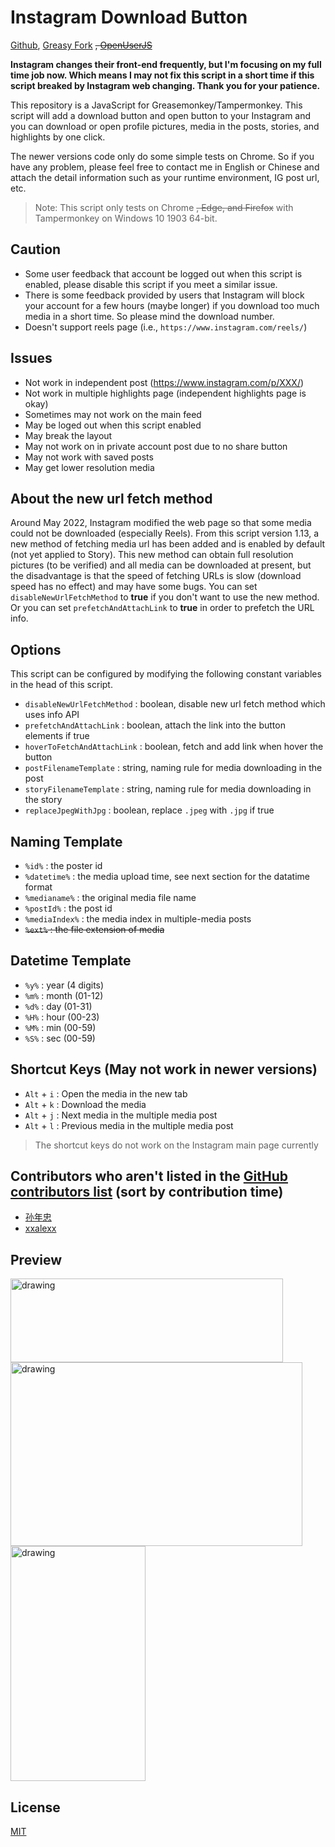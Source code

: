 # Instagram Download Button
[Github](https://github.com/y252328/Instagram_Download_Button), [Greasy Fork](https://greasyfork.org/en/scripts/406535-instagram-download-button) ~~, [OpenUserJS](https://openuserjs.org/scripts/y252328/Instagram_Download_Button)~~

**Instagram changes their front-end frequently, but I'm focusing on my full time job now. Which means I may not fix this script in a short time if this script breaked by Instagram web changing. Thank you for your patience.**

This repository is a JavaScript for Greasemonkey/Tampermonkey. This script will add a download button and open button to your Instagram and you can download or open profile pictures, media in the posts, stories, and highlights by one click.

The newer versions code only do some simple tests on Chrome. So if you have any problem, please feel free to contact me in English or Chinese and attach the detail information such as your runtime environment, IG post url, etc.

> Note: This script only tests on Chrome ~~, Edge, and Firefox~~ with Tampermonkey on Windows 10 1903 64-bit.

## Caution
* Some user feedback that account be logged out when this script is enabled, please disable this script if you meet a similar issue.
* There is some feedback provided by users that Instagram will block your account for a few hours (maybe longer) if you download too much media in a short time. So please mind the download number.
* Doesn't support reels page (i.e., `https://www.instagram.com/reels/`)

## Issues
* Not work in independent post (https://www.instagram.com/p/XXX/)
* Not work in multiple highlights page (independent highlights page is okay) 
* Sometimes may not work on the main feed
* May be loged out when this script enabled
* May break the layout
* May not work on in private account post due to no share button 
* May not work with saved posts
* May get lower resolution media

## About the new url fetch method
Around May 2022, Instagram modified the web page so that some media could not be downloaded (especially Reels). From this script version 1.13, a new method of fetching media url has been added and is enabled by default (not yet applied to Story). This new method can obtain full resolution pictures (to be verified) and all media can be downloaded at present, but the disadvantage is that the speed of fetching URLs is slow (download speed has no effect) and may have some bugs. You can set `disableNewUrlFetchMethod` to **true** if you don't want to use the new method. Or you can set `prefetchAndAttachLink` to **true** in order to prefetch the URL info.

## Options
This script can be configured by modifying the following constant variables in the head of this script.
* `disableNewUrlFetchMethod` : boolean, disable new url fetch method which uses info API
* `prefetchAndAttachLink` : boolean, attach the link into the button elements if true
* `hoverToFetchAndAttachLink` : boolean, fetch and add link when hover the button
* `postFilenameTemplate` : string, naming rule for media downloading in the post
* `storyFilenameTemplate` : string, naming rule for media downloading in the story
* `replaceJpegWithJpg` : boolean, replace `.jpeg` with `.jpg` if true

## Naming Template
* `%id%` : the poster id
* `%datetime%` : the media upload time, see next section for the datatime format
* `%medianame%` : the original media file name
* `%postId%` : the post id
* `%mediaIndex%` : the media index in multiple-media posts
* ~~`%ext%` : the file extension of media~~

## Datetime Template
* `%y%` : year (4 digits)
* `%m%` : month (01-12)
* `%d%` : day (01-31)
* `%H%` : hour (00-23)
* `%M%` : min (00-59)
* `%S%` : sec (00-59)

## Shortcut Keys (May not work in newer versions)
* `Alt` + `i` : Open the media in the new tab
* `Alt` + `k` : Download the media
* `Alt` + `j` : Next media in the multiple media post
* `Alt` + `l` : Previous media in the multiple media post

> The shortcut keys do not work on the Instagram main page currently

## Contributors who aren't listed in the [GitHub contributors list](https://github.com/y252328/Instagram_Download_Button/graphs/contributors) (sort by contribution time)
* [孙年忠](https://greasyfork.org/users/829246-%E5%AD%99%E5%B9%B4%E5%BF%A0)
* [xxalexx](https://greasyfork.org/en/users/170052-xxalexx)

## Preview
<img src="img/profile.png" alt="drawing" width="436" height="134"/>
<br/>
<img src="img/post.png" alt="drawing" width="467" height="294"/>
<br/>
<img src="img/story&highlight.png" alt="drawing" width="216" height="376"/>

## License
[MIT](https://github.com/y252328/Instagram_Download_Button/blob/master/LICENSE)

